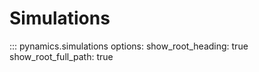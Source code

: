 # Simulations

::: pynamics.simulations
    options:
        show_root_heading: true
        show_root_full_path: true